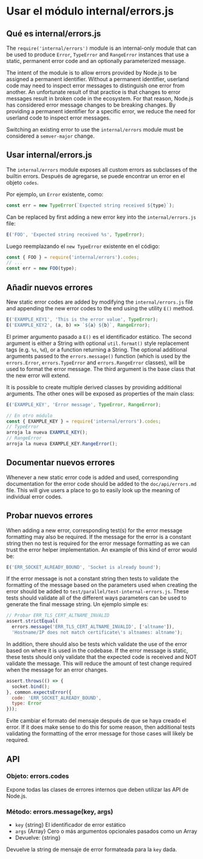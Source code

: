 # Usar el módulo internal/errors.js

## Qué es internal/errors.js

The `require('internal/errors')` module is an internal-only module that can be used to produce `Error`, `TypeError` and `RangeError` instances that use a static, permanent error code and an optionally parameterized message.

The intent of the module is to allow errors provided by Node.js to be assigned a permanent identifier. Without a permanent identifier, userland code may need to inspect error messages to distinguish one error from another. An unfortunate result of that practice is that changes to error messages result in broken code in the ecosystem. For that reason, Node.js has considered error message changes to be breaking changes. By providing a permanent identifier for a specific error, we reduce the need for userland code to inspect error messages.

Switching an existing error to use the `internal/errors` module must be considered a `semver-major` change.

## Usar internal/errors.js

The `internal/errors` module exposes all custom errors as subclasses of the builtin errors. Después de agregarse, se puede encontrar un error en el objeto `codes`.

Por ejemplo, un `Error` existente, como:

```js
const err = new TypeError(`Expected string received ${type}`);
```

Can be replaced by first adding a new error key into the `internal/errors.js` file:

```js
E('FOO', 'Expected string received %s', TypeError);
```

Luego reemplazando el `new TypeError` existente en el código:

```js
const { FOO } = require('internal/errors').codes;
// ...
const err = new FOO(type);
```

## Añadir nuevos errores

New static error codes are added by modifying the `internal/errors.js` file and appending the new error codes to the end using the utility `E()` method.

```js
E('EXAMPLE_KEY1', 'This is the error value', TypeError);
E('EXAMPLE_KEY2', (a, b) => `${a} ${b}`, RangeError);
```

El primer argumento pasado a `E()` es el identificador estático. The second argument is either a String with optional `util.format()` style replacement tags (e.g. `%s`, `%d`), or a function returning a String. The optional additional arguments passed to the `errors.message()` function (which is used by the `errors.Error`, `errors.TypeError` and `errors.RangeError` classes), will be used to format the error message. The third argument is the base class that the new error will extend.

It is possible to create multiple derived classes by providing additional arguments. The other ones will be exposed as properties of the main class:
```js
E('EXAMPLE_KEY', 'Error message', TypeError, RangeError);

// En otro módulo 
const { EXAMPLE_KEY } = require('internal/errors').codes;
// TypeError 
arroja la nueva EXAMPLE_KEY();
// RangeError 
arroja la nueva EXAMPLE_KEY.RangeError();
```

## Documentar nuevos errores

Whenever a new static error code is added and used, corresponding documentation for the error code should be added to the `doc/api/errors.md` file. This will give users a place to go to easily look up the meaning of individual error codes.

## Probar nuevos errores

When adding a new error, corresponding test(s) for the error message formatting may also be required. If the message for the error is a constant string then no test is required for the error message formatting as we can trust the error helper implementation. An example of this kind of error would be:

```js
E('ERR_SOCKET_ALREADY_BOUND', 'Socket is already bound');
```

If the error message is not a constant string then tests to validate the formatting of the message based on the parameters used when creating the error should be added to `test/parallel/test-internal-errors.js`.  These tests should validate all of the different ways parameters can be used to generate the final message string. Un ejemplo simple es:

```js
// Probar ERR_TLS_CERT_ALTNAME_INVALID
assert.strictEqual(
  errors.message('ERR_TLS_CERT_ALTNAME_INVALID', ['altname']),
  'Hostname/IP does not match certificate\'s altnames: altname');
```

In addition, there should also be tests which validate the use of the error based on where it is used in the codebase.  If the error message is static, these tests should only validate that the expected code is received and NOT validate the message.  This will reduce the amount of test change required when the message for an error changes.

```js
assert.throws(() => {
  socket.bind();
}, common.expectsError({
  code: 'ERR_SOCKET_ALREADY_BOUND',
  type: Error
}));
```

Evite cambiar el formato del mensaje después de que se haya creado el error. If it does make sense to do this for some reason, then additional tests validating the formatting of the error message for those cases will likely be required.

## API

### Objeto: errors.codes

Expone todas las clases de errores internos que deben utilizar las API de Node.js.

### Método: errors.message(key, args)

* `key` {string} El identificador de error estático
* `args` {Array} Cero o más argumentos opcionales pasados como un Array
* Devuelve: {string}

Devuelve la string de mensaje de error formateada para la `key` dada.
